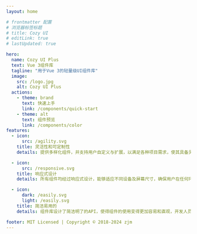 ```yaml
---
layout: home

# frontmatter 配置
# 浏览器标签标题
# title: Cozy UI
# editLink: true
# lastUpdated: true

hero:
  name: Cozy UI Plus
  text: Vue 3组件库
  tagline: "用于Vue 3的轻量级UI组件库"
  image:
    src: /logo.jpg
    alt: Cozy UI Plus
  actions:
    - theme: brand
      text: 快速上手
      link: /components/quick-start
    - theme: alt
      text: 组件预览
      link: /components/color
features:
  - icon: 
      src: /agility.svg
    title: 灵活性和可定制性
    details: 提供多样化组件，并支持用户自定义与扩展，以满足各种项目需求，使其具备灵活性和可扩展性。

  - icon:
      src: /responsive.svg
    title: 响应式设计
    details: 所有组件均经过响应式设计，能够适应不同设备及屏幕尺寸，确保用户在任何环境下都能够获得良好的视觉和交互体验。

  - icon:
      dark: /easily.svg
      light: /easily.svg
    title: 简洁易用的
    details: 组件库设计了简洁明了的API，使得组件的使用变得更加容易和直观，开发人员能够更加高效地构建出所需的用户界面。

footer: MIT Licensed | Copyright © 2018-2024 zjm
---
```

